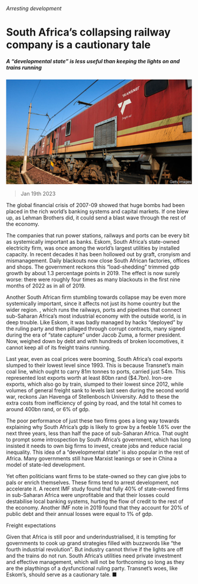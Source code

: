 ###### Arresting development

# South Africa’s collapsing railway company is a cautionary tale 

##### A “developmental state” is less useful than keeping the lights on and trains running 

![image](images/20230121_LDP501.jpg) 

> Jan 19th 2023 

The global financial crisis of 2007-09 showed that huge bombs had been placed in the rich world’s banking systems and capital markets. If one blew up, as Lehman Brothers did, it could send a blast wave through the rest of the economy. 

The companies that run power stations, railways and ports can be every bit as systemically important as banks. Eskom, South Africa’s state-owned electricity firm, was once among the world’s largest utilities by installed capacity. In recent decades it has been hollowed out by graft, cronyism and mismanagement. Daily blackouts now close South African factories, offices and shops. The government reckons this “load-shedding” trimmed gdp growth by about 1.3 percentage points in 2019. The effect is now surely worse: there were roughly four times as many blackouts in the first nine months of 2022 as in all of 2019. 

Another South African firm stumbling towards collapse may be even more systemically important, since it affects not just its home country but the wider region. , which runs the railways, ports and pipelines that connect sub-Saharan Africa’s most industrial economy with the outside world, is in deep trouble. Like Eskom, it was badly managed by hacks “deployed” by the ruling party and then pillaged through corrupt contracts, many signed during the era of “state capture” under Jacob Zuma, a former president. Now, weighed down by debt and with hundreds of broken locomotives, it cannot keep all of its freight trains running.

Last year, even as coal prices were booming, South Africa’s coal exports slumped to their lowest level since 1993. This is because Transnet’s main coal line, which ought to carry 81m tonnes to ports, carried just 54m. This represented lost exports worth at least 80bn rand ($4.7bn). Iron-ore exports, which also go by train, slumped to their lowest since 2012, while volumes of general freight sank to levels last seen during the second world war, reckons Jan Havenga of Stellenbosch University. Add to these the extra costs from inefficiency of going by road, and the total hit comes to around 400bn rand, or 6% of gdp. 

The poor performance of just these two firms goes a long way towards explaining why South Africa’s gdp is likely to grow by a feeble 1.6% over the next three years, less than half the pace of sub-Saharan Africa. That ought to prompt some introspection by South Africa’s government, which has long insisted it needs to own big firms to invest, create jobs and reduce racial inequality. This idea of a “developmental state” is also popular in the rest of Africa. Many governments still have Marxist leanings or see in China a model of state-led development.

Yet often politicians want firms to be state-owned so they can give jobs to pals or enrich themselves. These firms tend to arrest development, not accelerate it. A recent IMF study found that fully 40% of state-owned firms in sub-Saharan Africa were unprofitable and that their losses could destabilise local banking systems, hurting the flow of credit to the rest of the economy. Another IMF note in 2019 found that they account for 20% of public debt and their annual losses were equal to 1% of gdp. 

Freight expectations

Given that Africa is still poor and underindustrialised, it is tempting for governments to cook up grand strategies filled with buzzwords like “the fourth industrial revolution”. But industry cannot thrive if the lights are off and the trains do not run. South Africa’s utilities need private investment and effective management, which will not be forthcoming so long as they are the playthings of a dysfunctional ruling party. Transnet’s woes, like Eskom’s, should serve as a cautionary tale. ■

